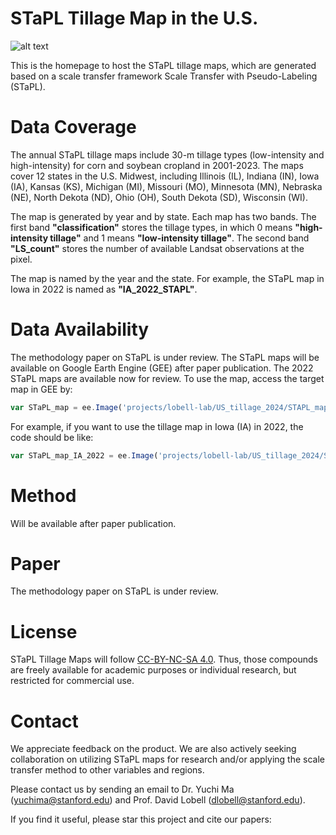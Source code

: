 # STaPL Tillage Map in the U.S.

![alt text](https://github.com/yuchima8/STaPL/blob/main/Fig4_STAPL_Tillage_Maps.png)

This is the homepage to host the STaPL tillage maps, which are generated based on a scale transfer framework Scale Transfer with Pseudo-Labeling (STaPL).

# Data Coverage

The annual STaPL tillage maps include 30-m tillage types (low-intensity and high-intensity) for corn and soybean cropland in 2001-2023. The maps cover 12 states in the U.S. Midwest, including Illinois (IL), Indiana (IN), Iowa (IA), Kansas (KS), Michigan (MI), Missouri (MO), Minnesota (MN), Nebraska (NE), North Dekota (ND), Ohio (OH), South Dekota (SD), Wisconsin (WI). 


The map is generated by year and by state. Each map has two bands. The first band __"classification"__ stores the tillage types, in which 0 means __"high-intensity tillage"__ and 1 means __"low-intensity tillage"__. The second band __"LS_count"__ stores the number of available Landsat observations at the pixel.

The map is named by the year and the state. For example, the STaPL map in Iowa in 2022 is named as __"IA_2022_STAPL"__.

# Data Availability

The methodology paper on STaPL is under review. The STaPL maps will be available on Google Earth Engine (GEE) after paper publication. The 2022 STaPL maps are available now for review. To use the map, access the target map in GEE by: 

```javascript
var STaPL_map = ee.Image('projects/lobell-lab/US_tillage_2024/STAPL_maps/' + image_name)
```

For example, if you want to use the tillage map in Iowa (IA) in 2022, the code should be like:

```javascript
var STaPL_map_IA_2022 = ee.Image('projects/lobell-lab/US_tillage_2024/STAPL_maps/IA_2022_STAPL')
```

# Method 

Will be available after paper publication. 

# Paper

The methodology paper on STaPL is under review. 

# License

STaPL Tillage Maps will follow [CC-BY-NC-SA 4.0](https://github.com/yuchima8/QDANN_Yield_Map/blob/main/CC-BY-NC-SA-4.0.txt). Thus, those compounds are freely available for academic purposes or individual research, but restricted for commercial use.

# Contact

We appreciate feedback on the product. We are also actively seeking collaboration on utilizing STaPL maps for research and/or applying the scale transfer method to other variables and regions. 

Please contact us by sending an email to Dr. Yuchi Ma (yuchima@stanford.edu) and Prof. David Lobell (dlobell@stanford.edu).

If you find it useful, please star this project and cite our papers:

